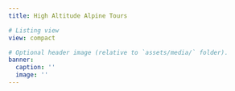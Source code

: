 ```yaml
---
title: High Altitude Alpine Tours

# Listing view
view: compact

# Optional header image (relative to `assets/media/` folder).
banner:
  caption: ''
  image: ''
---
```

